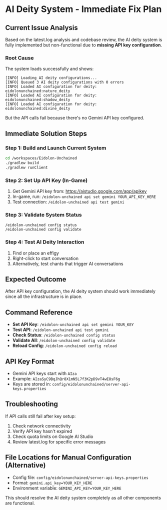 # AI Deity System - Immediate Fix Plan

## Current Issue Analysis
Based on the latest.log analysis and codebase review, the AI deity system is fully implemented but non-functional due to **missing API key configuration**.

### Root Cause
The system loads successfully and shows:
```
[INFO] Loading AI deity configurations...
[INFO] Queued 3 AI deity configurations with 0 errors
[INFO] Loaded AI configuration for deity: eidolonunchained:nature_deity
[INFO] Loaded AI configuration for deity: eidolonunchained:shadow_deity
[INFO] Loaded AI configuration for deity: eidolonunchained:divine_deity
```

But the API calls fail because there's no Gemini API key configured.

## Immediate Solution Steps

### Step 1: Build and Launch Current System
```bash
cd /workspaces/Eidolon-Unchained
./gradlew build
./gradlew runClient
```

### Step 2: Set Up API Key (In-Game)
1. Get Gemini API key from: https://aistudio.google.com/app/apikey
2. In-game, run: `/eidolon-unchained api set gemini YOUR_API_KEY_HERE`
3. Test connection: `/eidolon-unchained api test gemini`

### Step 3: Validate System Status
```
/eidolon-unchained config status
/eidolon-unchained config validate
```

### Step 4: Test AI Deity Interaction
1. Find or place an effigy
2. Right-click to start conversation
3. Alternatively, test chants that trigger AI conversations

## Expected Outcome
After API key configuration, the AI deity system should work immediately since all the infrastructure is in place.

## Command Reference
- **Set API Key**: `/eidolon-unchained api set gemini YOUR_KEY`
- **Test API**: `/eidolon-unchained api test gemini`  
- **Check Status**: `/eidolon-unchained config status`
- **Validate All**: `/eidolon-unchained config validate`
- **Reload Config**: `/eidolon-unchained config reload`

## API Key Format
- Gemini API keys start with `AIza`
- Example: `AIzaSyC9BqJhQr8X1mN5L7f3K2pD9vT4wE8sF6g`
- Keys are stored in: `config/eidolonunchained/server-api-keys.properties`

## Troubleshooting
If API calls still fail after key setup:
1. Check network connectivity
2. Verify API key hasn't expired
3. Check quota limits on Google AI Studio
4. Review latest.log for specific error messages

## File Locations for Manual Configuration (Alternative)
- Config file: `config/eidolonunchained/server-api-keys.properties`
- Format: `gemini.api_key=YOUR_KEY_HERE`
- Environment variable: `GEMINI_API_KEY=YOUR_KEY_HERE`

This should resolve the AI deity system completely as all other components are functional.
